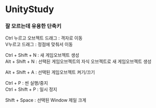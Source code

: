 # UnityStudy

### 잘 모르는데 유용한 단축키

Ctrl 누르고 오브젝트 드래그 : 격자로 이동  
V누르고 드래그 : 정점에 맞춰서 이동  

Ctrl + Shift + N : 새 게임오브젝트 생성  
Alt + Shift + N : 선택된 게임오브젝트의 자식 오브젝트로 새 게임오브젝트 생성  

Alt + Shift + A : 선택된 게임오브젝트 켜기/끄기  

Ctrl + P : 씬 실행/중지  
Ctrl + Shift + P : 일시 정지  

Shift + Space : 선택된 Window 제일 크게  
